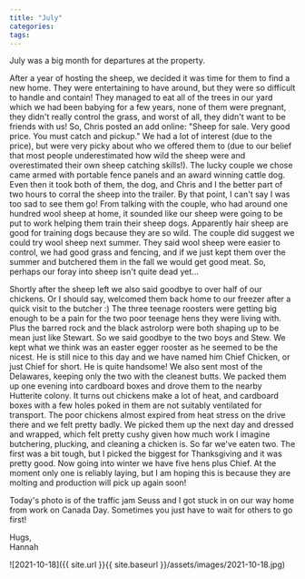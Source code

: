 ```yaml
---
title: "July"
categories:
tags:
---
```


July was a big month for departures at the property. 

After a year of hosting the sheep, we decided it was time for them to find a new home. They were entertaining to have around, but they were so difficult to handle and contain! They managed to eat all of the trees in our yard which we had been babying for a few years, none of them were pregnant, they didn't really control the grass, and worst of all, they didn't want to be friends with us! So, Chris posted an add online: "Sheep for sale. Very good price. You must catch and pickup." We had a lot of interest (due to the price), but were very picky about who we offered them to (due to our belief that most people underestimated how wild the sheep were and overestimated their own sheep catching skills!). The lucky couple we chose came armed with portable fence panels and an award winning cattle dog. Even then it took both of them, the dog, and Chris and I the better part of two hours to corral the sheep into the trailer. By that point, I can't say I was too sad to see them go! From talking with the couple, who had around one hundred wool sheep at home, it sounded like our sheep were going to be put to work helping them train their sheep dogs. Apparently hair sheep are good for training dogs because they are so wild. The couple did suggest we could try wool sheep next summer. They said wool sheep were easier to control, we had good grass and fencing, and if we just kept them over the summer and butchered them in the fall we would get good meat. So, perhaps our foray into sheep isn't quite dead yet...

Shortly after the sheep left we also said goodbye to over half of our chickens. Or I should say, welcomed them back home to our freezer after a quick visit to the butcher :) The three teenage roosters were getting big enough to be a pain for the two poor teenage hens they were living with. Plus the barred rock and the black astrolorp were both shaping up to be mean just like Stewart. So we said goodbye to the two boys and Stew. We kept what we think was an easter egger rooster as he seemed to be the nicest. He is still nice to this day and we have named him Chief Chicken, or just Chief for short. He is quite handsome! We also sent most of the Delawares, keeping only the two with the cleanest butts. We packed them up one evening into cardboard boxes and drove them to the nearby Hutterite colony. It turns out chickens make a lot of heat, and cardboard boxes with a few holes poked in them are not suitably ventilated for transport. The poor chickens almost expired from heat stress on the drive there and we felt pretty badly. We picked them up the next day and dressed and wrapped, which felt pretty cushy given how much work I imagine butchering, plucking, and cleaning a chicken is. So far we've eaten two. The first was a bit tough, but I picked the biggest for Thanksgiving and it was pretty good. Now going into winter we have five hens plus Chief. At the moment only one is reliably laying, but I am hoping this is because they are molting and production will pick up again soon!

Today's photo is of the traffic jam Seuss and I got stuck in on our way home from work on Canada Day. Sometimes you just have to wait for others to go first!

Hugs,<br />
Hannah

![2021-10-18]({{ site.url }}{{ site.baseurl }}/assets/images/2021-10-18.jpg)